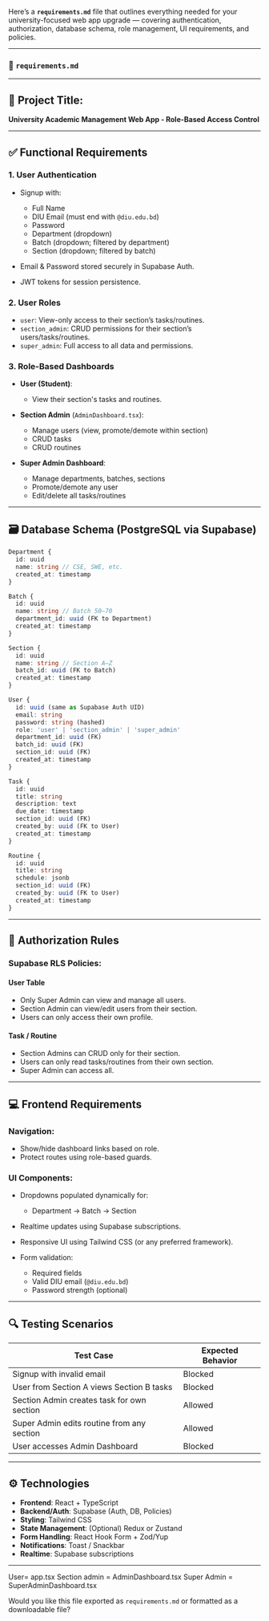 Here’s a **`requirements.md`** file that outlines everything needed for your university-focused web app upgrade — covering authentication, authorization, database schema, role management, UI requirements, and policies.

---

### 📄 `requirements.md`

---

## 📌 Project Title:

**University Academic Management Web App - Role-Based Access Control**

---

## ✅ Functional Requirements

### 1. **User Authentication**

* Signup with:

  * Full Name
  * DIU Email (must end with `@diu.edu.bd`)
  * Password
  * Department (dropdown)
  * Batch (dropdown; filtered by department)
  * Section (dropdown; filtered by batch)
* Email & Password stored securely in Supabase Auth.
* JWT tokens for session persistence.

### 2. **User Roles**

* `user`: View-only access to their section’s tasks/routines.
* `section_admin`: CRUD permissions for their section’s users/tasks/routines.
* `super_admin`: Full access to all data and permissions.

### 3. **Role-Based Dashboards**

* **User (Student)**:

  * View their section's tasks and routines.
* **Section Admin** (`AdminDashboard.tsx`):

  * Manage users (view, promote/demote within section)
  * CRUD tasks
  * CRUD routines
* **Super Admin Dashboard**:

  * Manage departments, batches, sections
  * Promote/demote any user
  * Edit/delete all tasks/routines

---

## 🗃️ Database Schema (PostgreSQL via Supabase)

```ts
Department {
  id: uuid
  name: string // CSE, SWE, etc.
  created_at: timestamp
}

Batch {
  id: uuid
  name: string // Batch 50–70
  department_id: uuid (FK to Department)
  created_at: timestamp
}

Section {
  id: uuid
  name: string // Section A–Z
  batch_id: uuid (FK to Batch)
  created_at: timestamp
}

User {
  id: uuid (same as Supabase Auth UID)
  email: string
  password: string (hashed)
  role: 'user' | 'section_admin' | 'super_admin'
  department_id: uuid (FK)
  batch_id: uuid (FK)
  section_id: uuid (FK)
  created_at: timestamp
}

Task {
  id: uuid
  title: string
  description: text
  due_date: timestamp
  section_id: uuid (FK)
  created_by: uuid (FK to User)
  created_at: timestamp
}

Routine {
  id: uuid
  title: string
  schedule: jsonb
  section_id: uuid (FK)
  created_by: uuid (FK to User)
  created_at: timestamp
}
```

---

## 🔐 Authorization Rules

### Supabase RLS Policies:

#### User Table

* Only Super Admin can view and manage all users.
* Section Admin can view/edit users from their section.
* Users can only access their own profile.

#### Task / Routine

* Section Admins can CRUD only for their section.
* Users can only read tasks/routines from their own section.
* Super Admin can access all.

---

## 💻 Frontend Requirements

### Navigation:

* Show/hide dashboard links based on role.
* Protect routes using role-based guards.

### UI Components:

* Dropdowns populated dynamically for:

  * Department → Batch → Section
* Realtime updates using Supabase subscriptions.
* Responsive UI using Tailwind CSS (or any preferred framework).
* Form validation:

  * Required fields
  * Valid DIU email (`@diu.edu.bd`)
  * Password strength (optional)

---

## 🔍 Testing Scenarios

| Test Case                                  | Expected Behavior |
| ------------------------------------------ | ----------------- |
| Signup with invalid email                  | Blocked           |
| User from Section A views Section B tasks  | Blocked           |
| Section Admin creates task for own section | Allowed           |
| Super Admin edits routine from any section | Allowed           |
| User accesses Admin Dashboard              | Blocked           |

---

## ⚙️ Technologies

* **Frontend**: React + TypeScript
* **Backend/Auth**: Supabase (Auth, DB, Policies)
* **Styling**: Tailwind CSS
* **State Management**: (Optional) Redux or Zustand
* **Form Handling**: React Hook Form + Zod/Yup
* **Notifications**: Toast / Snackbar
* **Realtime**: Supabase subscriptions

---
User= app.tsx
Section admin = AdminDashboard.tsx
Super Admin = SuperAdminDashboard.tsx

Would you like this file exported as `requirements.md` or formatted as a downloadable file?
